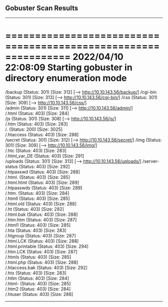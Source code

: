 ## Gobuster Scan Results
***
===============================================================
2022/04/10 22:08:09 Starting gobuster in directory enumeration mode
===============================================================
/backup               (Status: 301) [Size: 312] [--> http://10.10.143.56/backup/]
/cgi-bin              (Status: 301) [Size: 313] [--> http://10.10.143.56/cgi-bin/]
/css                  (Status: 301) [Size: 309] [--> http://10.10.143.56/css/]    
/admin                (Status: 301) [Size: 311] [--> http://10.10.143.56/admin/]  
/.html                (Status: 403) [Size: 284]                                   
/js                   (Status: 301) [Size: 308] [--> http://10.10.143.56/js/]     
/.htm                 (Status: 403) [Size: 283]                                   
/.                    (Status: 200) [Size: 3025]                                  
/.htaccess            (Status: 403) [Size: 288]                                   
/secret               (Status: 301) [Size: 312] [--> http://10.10.143.56/secret/] 
/img                  (Status: 301) [Size: 309] [--> http://10.10.143.56/img/]    
/.htc                 (Status: 403) [Size: 283]                                   
/.html_var_DE         (Status: 403) [Size: 291]                                   
/uploads              (Status: 301) [Size: 313] [--> http://10.10.143.56/uploads/]
/server-status        (Status: 403) [Size: 292]                                   
/.htpasswd            (Status: 403) [Size: 288]                                   
/.html.               (Status: 403) [Size: 285]                                   
/.html.html           (Status: 403) [Size: 289]                                   
/.htpasswds           (Status: 403) [Size: 289]                                   
/.htm.                (Status: 403) [Size: 284]                                   
/.htmll               (Status: 403) [Size: 285]                                   
/.html.old            (Status: 403) [Size: 288]                                   
/.ht                  (Status: 403) [Size: 282]                                   
/.html.bak            (Status: 403) [Size: 288]                                   
/.htm.htm             (Status: 403) [Size: 287]                                   
/.html1               (Status: 403) [Size: 285]                                   
/.hta                 (Status: 403) [Size: 283]                                   
/.htgroup             (Status: 403) [Size: 287]                                   
/.html.LCK            (Status: 403) [Size: 288]                                   
/.html.printable      (Status: 403) [Size: 294]                                   
/.htm.LCK             (Status: 403) [Size: 287]                                   
/.htmls               (Status: 403) [Size: 285]                                   
/.html.php            (Status: 403) [Size: 288]                                   
/.htaccess.bak        (Status: 403) [Size: 292]                                   
/.htx                 (Status: 403) [Size: 283]                                   
/.htlm                (Status: 403) [Size: 284]                                   
/.html-               (Status: 403) [Size: 285]                                   
/.htm2                (Status: 403) [Size: 284]                                   
/.htuser              (Status: 403) [Size: 286]                  
***